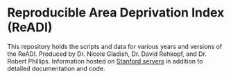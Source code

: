 # Reproducible Area Deprivation Index (ReADI)

This repository holds the scripts and data for various years and versions of the ReADI. Produced by Dr. Nicole Gladish, Dr. David Rehkopf, and Dr. Robert Phillips. Information hosted on [Stanford servers](https://sepi.sites.stanford.edu/) in addition to detailed documentation and code.
